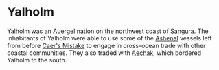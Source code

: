 # Yalholm

Yalholm was an [Auergel](../../inhabitants/anthropoids/auergel.md) nation on the northwest coast of [Sangura](../../geography/continents/sangura.md). The inhabitants of Yalholm were able to use some of the [Ashenal](../../inhabitants/anthropoids/ashenal.md) vessels left from before [Caer's Mistake](../../history/cataclysms/caers-mistake.md) to engage in cross-ocean trade with other coastal communities. They also traded with [Aechak](aechak.md), which bordered Yalholm to the south.